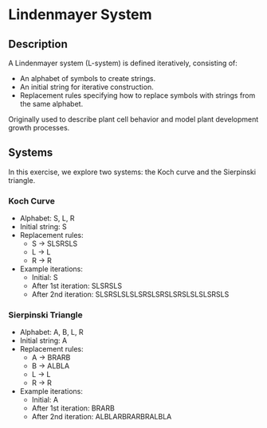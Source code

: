 # Lindenmayer System

## Description
A Lindenmayer system (L-system) is defined iteratively, consisting of:
- An alphabet of symbols to create strings.
- An initial string for iterative construction.
- Replacement rules specifying how to replace symbols with strings from the same alphabet. 

Originally used to describe plant cell behavior and model plant development growth processes.

## Systems
In this exercise, we explore two systems: the Koch curve and the Sierpinski triangle.

### Koch Curve
- Alphabet: S, L, R
- Initial string: S
- Replacement rules:
  - S → SLSRSLS
  - L → L
  - R → R
- Example iterations:
  - Initial: S
  - After 1st iteration: SLSRSLS
  - After 2nd iteration: SLSRSLSLSLSRSLSRSLSRSLSLSLSRSLS

### Sierpinski Triangle
- Alphabet: A, B, L, R
- Initial string: A
- Replacement rules:
  - A → BRARB
  - B → ALBLA
  - L → L
  - R → R
- Example iterations:
  - Initial: A
  - After 1st iteration: BRARB
  - After 2nd iteration: ALBLARBRARBRALBLA

